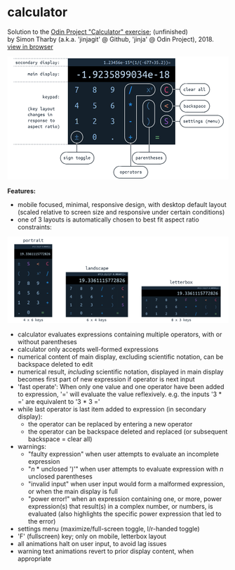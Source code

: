 # calculator

Solution to the [Odin Project "Calculator" exercise](https://www.theodinproject.com/courses/web-development-101/lessons/calculator); (unfinished)  
by Simon Tharby (a.k.a. 'jinjagit' @ Github, 'jinja' @ Odin Project), 2018.  
[view in browser](https://jinjagit.github.io/calculator/)  

![overview of calculator](img/calcOverview.png)  

**Features:**  

* mobile focused, minimal, responsive design, with desktop default layout (scaled relative to screen size and responsive under certain conditions)
* one of 3 layouts is automatically chosen to best fit aspect ratio constraints:  

![different layouts of calculator](img/calcLayouts.png)
* calculator evaluates expressions containing multiple operators, with or without parentheses
* calculator only accepts well-formed expressions
* numerical content of main display, excluding scientific notation, can be backspace deleted to edit
* numerical result, _including_ scientific notation, displayed in main display becomes first part of new expression if operator is next input
* 'fast operate': When only one value and one operator have been added to expression, '=' will evaluate the value reflexively. e.g. the inputs '3 * =' are equivalent to '3 * 3 ='
* while last operator is last item added to expression (in secondary display):
  * the operator can be replaced by entering a new operator
  * the operator can be backspace deleted and replaced (or subsequent backspace = clear all)
* warnings:
  * "faulty expression" when user attempts to evaluate an incomplete expression
  * "*n* * unclosed ')'" when user attempts to evaluate expression with *n* unclosed parentheses
  * "invalid input" when user input would form a malformed expression, or when the main display is full
  * "power error!" when an expression containing one, or more, power expression(s) that result(s) in a complex number, or numbers, is evaluated (also highlights the specific power expression that led to the error)
* settings menu (maximize/full-screen toggle, l/r-handed toggle)
* 'F' (fullscreen) key; only on mobile, letterbox layout
* all animations halt on user input, to avoid lag issues
* warning text animations revert to prior display content, when appropriate
